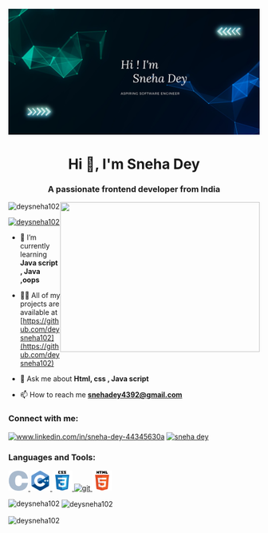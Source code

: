 ![logo](https://github.com/deysneha102/deysneha102/blob/main/banner.jpg)
<h1 align="center">Hi 👋, I'm Sneha Dey</h1>
<h3 align="center">A passionate frontend developer from India</h3>
<img align="right" height="300" width="400" src="https://c.tenor.com/-6m2vqRjKDEAAAAj/geek-girl.gif" />
<p align="left"> <img src="https://komarev.com/ghpvc/?username=deysneha102&label=Profile%20views&color=0e75b6&style=flat" alt="deysneha102" /> </p>

<p align="left"> <a href="https://github.com/ryo-ma/github-profile-trophy"><img src="https://github-profile-trophy.vercel.app/?username=deysneha102" alt="deysneha102" /></a> </p>

- 🌱 I’m currently learning **Java script , Java ,oops**

- 👨‍💻 All of my projects are available at [https://github.com/deysneha102](https://github.com/deysneha102)

- 💬 Ask me about **Html, css , Java script**

- 📫 How to reach me **snehadey4392@gmail.com**

<h3 align="left">Connect with me:</h3>
<p align="left">
<a href="https://linkedin.com/in/www.linkedin.com/in/sneha-dey-44345630a" target="blank"><img align="center" src="https://raw.githubusercontent.com/rahuldkjain/github-profile-readme-generator/master/src/images/icons/Social/linked-in-alt.svg" alt="www.linkedin.com/in/sneha-dey-44345630a" height="30" width="40" /></a>
<a href="https://fb.com/sneha dey" target="blank"><img align="center" src="https://raw.githubusercontent.com/rahuldkjain/github-profile-readme-generator/master/src/images/icons/Social/facebook.svg" alt="sneha dey" height="30" width="40" /></a>
</p>

<h3 align="left">Languages and Tools:</h3>
<p align="left"> <a href="https://www.cprogramming.com/" target="_blank" rel="noreferrer"> <img src="https://raw.githubusercontent.com/devicons/devicon/master/icons/c/c-original.svg" alt="c" width="40" height="40"/> </a> <a href="https://www.w3schools.com/cpp/" target="_blank" rel="noreferrer"> <img src="https://raw.githubusercontent.com/devicons/devicon/master/icons/cplusplus/cplusplus-original.svg" alt="cplusplus" width="40" height="40"/> </a> <a href="https://www.w3schools.com/css/" target="_blank" rel="noreferrer"> <img src="https://raw.githubusercontent.com/devicons/devicon/master/icons/css3/css3-original-wordmark.svg" alt="css3" width="40" height="40"/> </a> <a href="https://git-scm.com/" target="_blank" rel="noreferrer"> <img src="https://www.vectorlogo.zone/logos/git-scm/git-scm-icon.svg" alt="git" width="40" height="40"/> </a> <a href="https://www.w3.org/html/" target="_blank" rel="noreferrer"> <img src="https://raw.githubusercontent.com/devicons/devicon/master/icons/html5/html5-original-wordmark.svg" alt="html5" width="40" height="40"/> </a> </p>

<p><img align="left" src="https://github-readme-stats.vercel.app/api/top-langs?username=deysneha102&show_icons=true&locale=en&layout=compact" alt="deysneha102" /></p>

<p>&nbsp;<img align="center" src="https://github-readme-stats.vercel.app/api?username=deysneha102&show_icons=true&locale=en" alt="deysneha102" /></p>

<p><img align="center" src="https://github-readme-streak-stats.herokuapp.com/?user=deysneha102&" alt="deysneha102" /></p>
